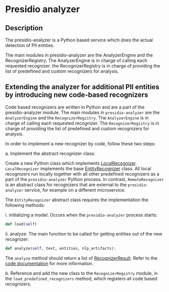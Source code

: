 # Presidio analyzer

## Description
The presidio-analyzer is a Python based service which does the actual detection of PII entities.

The main modules in presidio-analyzer are the AnalyzerEngine and the RecognizerRegistry. The AnalyzerEngine is in charge of calling each requested recognizer. the RecognizerRegistry is in charge of providing the list of predefined and custom recognizers for analysis.

## Extending the analyzer for additional PII entities by introducing new code-based recognizers

Code based recognizers are written in Python and are a part of the presidio-analyzer module.
The main modules in `presidio-analyzer` are the `AnalyzerEngine` and the `RecognizerRegistry`.
The `AnalyzerEngine` is in charge of calling each requested recognizer.
The `RecognizerRegistry` is in charge of providing the list of predefined and custom recognizers for analysis.

In order to implement a new recognizer by code, follow these two steps:

a. Implement the abstract recognizer class:

Create a new Python class which implements [LocalRecognizer](presidio_analyzer/local_recognizer.py).
`LocalRecognizer` implements the base [EntityRecognizer](presidio_analyzer/entity_recognizer.py) class.
All local recognizers run locally together with all other predefined recognizers as a part of the `presidio-analyzer` Python process. In contrast, `RemoteRecognizer` is an abstract class for recognizers that are external to the `presidio-analyzer` service, for example on a different microservice.

The `EntityRecognizer` abstract class requires the implementation the following methods:

i. initializing a model. Occurs when the `presidio-analyzer` process starts:

```python
def load(self)
```

ii. analyze: The main function to be called for getting entities out of the new recognizer:

```python
def analyze(self, text, entities, nlp_artifacts):
```

The `analyze` method should return a list of [RecognizerResult](presidio_analyzer/recognizer_result.py). Refer to the [code documentation](presidio_analyzer/entity_recognizer.py) for more information.

b. Reference and add the new class to the `RecognizerRegistry` module, in the `load_predefined_recognizers` method, which registers all code based recognizers.
